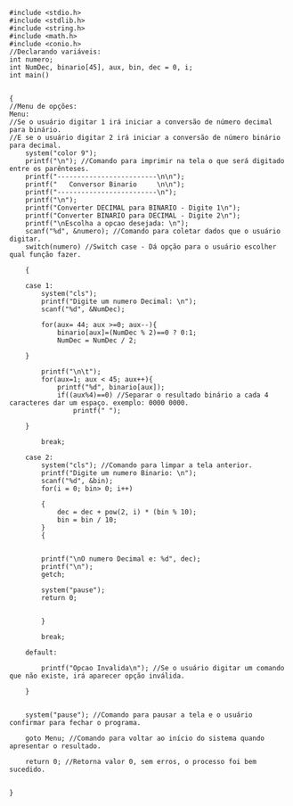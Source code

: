     #include <stdio.h>
    #include <stdlib.h>
    #include <string.h>
    #include <math.h>
    #include <conio.h>
    //Declarando variáveis:
    int numero;
    int NumDec, binario[45], aux, bin, dec = 0, i;
    int main()


    {
    //Menu de opções:
    Menu:
    //Se o usuário digitar 1 irá iniciar a conversão de número decimal para binário.
    //E se o usuário digitar 2 irá iniciar a conversão de número binário para decimal.
        system("color 9");
        printf("\n"); //Comando para imprimir na tela o que será digitado entre os parênteses.
        printf("-------------------------\n\n");
        printf("   Conversor Binario     \n\n");
        printf("-------------------------\n");
        printf("\n");
        printf("Converter DECIMAL para BINARIO - Digite 1\n");
        printf("Converter BINARIO para DECIMAL - Digite 2\n");
        printf("\nEscolha a opcao desejada: \n");
        scanf("%d", &numero); //Comando para coletar dados que o usuário digitar.
        switch(numero) //Switch case - Dá opção para o usuário escolher qual função fazer.

        {

        case 1:
            system("cls");
            printf("Digite um numero Decimal: \n");
            scanf("%d", &NumDec);

            for(aux= 44; aux >=0; aux--){
                binario[aux]=(NumDec % 2)==0 ? 0:1;
                NumDec = NumDec / 2;

        }

            printf("\n\t");
            for(aux=1; aux < 45; aux++){
                printf("%d", binario[aux]);
                if((aux%4)==0) //Separar o resultado binário a cada 4 caracteres dar um espaço. exemplo: 0000 0000.
                    printf(" ");

        }

            break;

        case 2:
            system("cls"); //Comando para limpar a tela anterior.
            printf("Digite um numero Binario: \n");
            scanf("%d", &bin);
            for(i = 0; bin> 0; i++)

            {
                dec = dec + pow(2, i) * (bin % 10);
                bin = bin / 10;
            }
            {


            printf("\nO numero Decimal e: %d", dec);
            printf("\n");
            getch;

            system("pause");
            return 0;


            }

            break;

        default:

            printf("Opcao Invalida\n"); //Se o usuário digitar um comando que não existe, irá aparecer opção inválida.

        }


        system("pause"); //Comando para pausar a tela e o usuário confirmar para fechar o programa.

        goto Menu; //Comando para voltar ao início do sistema quando apresentar o resultado.

        return 0; //Retorna valor 0, sem erros, o processo foi bem sucedido.


    }
